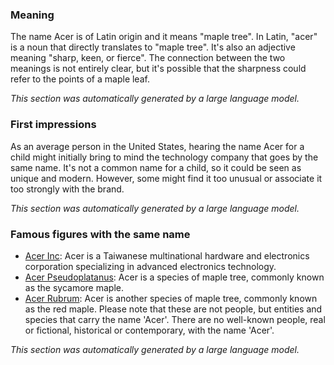 ### Meaning
The name Acer is of Latin origin and it means "maple tree". In Latin, "acer" is a noun that directly translates to "maple tree". It's also an adjective meaning "sharp, keen, or fierce". The connection between the two meanings is not entirely clear, but it's possible that the sharpness could refer to the points of a maple leaf.

_This section was automatically generated by a large language model._

### First impressions
As an average person in the United States, hearing the name Acer for a child might initially bring to mind the technology company that goes by the same name. It's not a common name for a child, so it could be seen as unique and modern. However, some might find it too unusual or associate it too strongly with the brand.

_This section was automatically generated by a large language model._

### Famous figures with the same name
- [Acer Inc](https://en.wikipedia.org/wiki/Acer_Inc): Acer is a Taiwanese multinational hardware and electronics corporation specializing in advanced electronics technology.
- [Acer Pseudoplatanus](https://en.wikipedia.org/wiki/Acer_Pseudoplatanus): Acer is a species of maple tree, commonly known as the sycamore maple.
- [Acer Rubrum](https://en.wikipedia.org/wiki/Acer_Rubrum): Acer is another species of maple tree, commonly known as the red maple.
Please note that these are not people, but entities and species that carry the name 'Acer'. There are no well-known people, real or fictional, historical or contemporary, with the name 'Acer'.

_This section was automatically generated by a large language model._